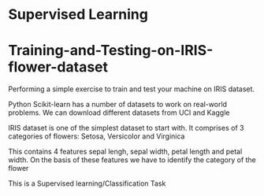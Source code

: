 # Supervised Learning

# Training-and-Testing-on-IRIS-flower-dataset

Performing a simple exercise to train and test your machine on IRIS dataset. 

Python Scikit-learn has a number of datasets to work on real-world problems. 
We can download different datasets from UCI and Kaggle

IRIS dataset is one of the simplest dataset to start with. It comprises of 3 categories of flowers: Setosa, Versicolor and Virginica

This contains 4 features sepal lengh, sepal width, petal length and petal width.
On the basis of these features we have to identify the category of the flower

This is a Supervised learning/Classification Task
